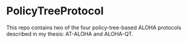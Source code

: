 # PolicyTreeProtocol
This repo contains two of the four policy-tree-based ALOHA protocols described in my thesis: AT-ALOHA and ALOHA-QT. 
